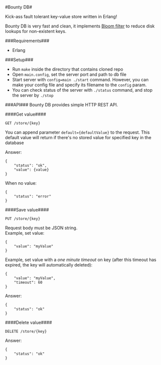 #Bounty DB#

Kick-ass fault tolerant key-value store written in Erlang!

Bounty DB is very fast and clean, it implements [Bloom filter](http://en.wikipedia.org/wiki/Bloom_filter‎) to reduce disk lookups for non-existent keys.

###Requirements###
* Erlang

###Setup###

* Run <code>make</code> inside the directory that contains cloned repo
* Open <code>main.config</code>, set the server port and path to db file
* Start server with <code>config=main ./start</code> command. However, you can make your config file and specify its filename to the <code>config</code> param.
* You can check status of the server with <code>./status</code> command, and stop the server by <code>./stop</code>

###API###
Bounty DB provides simple HTTP REST API.

####Get value####

    GET /store/{key}

You can append parameter <code>default={defaultValue}</code> to the request. This default value will return if there's no stored value for specified key in the database

Answer:

    {
        "status": "ok",
        "value": {value}
    }
When no value:

    {
        "status": "error"
    }

####Save value####

    PUT /store/{key}

Request body must be JSON string.  
Example, set value:

    {
        "value": "myValue"
    }

Example, set value with a *one minute timeout* on key (after this timeout has expired, the key will automatically deleted):

    {
        "value": "myValue",
        "timeout": 60
    }


Answer:

    {
        "status": "ok"
    }


####Delete value####

    DELETE /store/{key}

Answer:

    {
        "status": "ok"
    }
